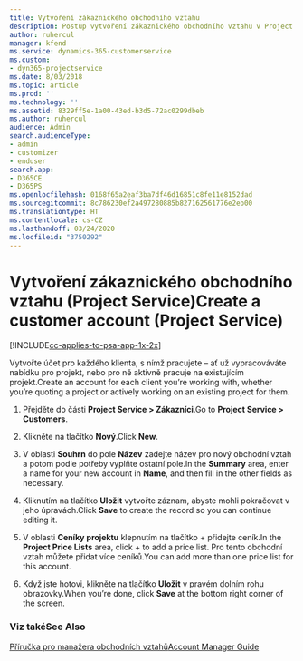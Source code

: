 ```yaml
---
title: Vytvoření zákaznického obchodního vztahu
description: Postup vytvoření zákaznického obchodního vztahu v Project Service
author: ruhercul
manager: kfend
ms.service: dynamics-365-customerservice
ms.custom:
- dyn365-projectservice
ms.date: 8/03/2018
ms.topic: article
ms.prod: ''
ms.technology: ''
ms.assetid: 8329ff5e-1a00-43ed-b3d5-72ac0299dbeb
ms.author: ruhercul
audience: Admin
search.audienceType:
- admin
- customizer
- enduser
search.app:
- D365CE
- D365PS
ms.openlocfilehash: 0168f65a2eaf3ba7df46d16851c8fe11e8152dad
ms.sourcegitcommit: 8c786230ef2a497280885b827162561776e2eb00
ms.translationtype: HT
ms.contentlocale: cs-CZ
ms.lasthandoff: 03/24/2020
ms.locfileid: "3750292"
---
```

# <a name="create-a-customer-account-project-service"></a><span data-ttu-id="93c3a-103">Vytvoření zákaznického obchodního vztahu (Project Service)</span><span class="sxs-lookup"><span data-stu-id="93c3a-103">Create a customer account (Project Service)</span></span>

[!INCLUDE[cc-applies-to-psa-app-1x-2x](../includes/cc-applies-to-psa-app-1x-2x.md)]

<span data-ttu-id="93c3a-104">Vytvořte účet pro každého klienta, s nímž pracujete – ať už vypracováváte nabídku pro projekt, nebo pro ně aktivně pracuje na existujícím projekt.</span><span class="sxs-lookup"><span data-stu-id="93c3a-104">Create an account for each client you’re working with, whether you’re quoting a project or actively working on an existing project for them.</span></span>  
  
1.  <span data-ttu-id="93c3a-105">Přejděte do části **Project Service > Zákazníci**.</span><span class="sxs-lookup"><span data-stu-id="93c3a-105">Go to **Project Service > Customers**.</span></span>  
  
2.  <span data-ttu-id="93c3a-106">Klikněte na tlačítko **Nový**.</span><span class="sxs-lookup"><span data-stu-id="93c3a-106">Click **New**.</span></span>  
  
3.  <span data-ttu-id="93c3a-107">V oblasti **Souhrn** do pole **Název** zadejte název pro nový obchodní vztah a potom podle potřeby vyplňte ostatní pole.</span><span class="sxs-lookup"><span data-stu-id="93c3a-107">In the **Summary** area, enter a name for your new account in **Name**, and then fill in the other fields as necessary.</span></span>  
  
4.  <span data-ttu-id="93c3a-108">Kliknutím na tlačítko **Uložit** vytvořte záznam, abyste mohli pokračovat v jeho úpravách.</span><span class="sxs-lookup"><span data-stu-id="93c3a-108">Click **Save** to create the record so you can continue editing it.</span></span>  
  
5.  <span data-ttu-id="93c3a-109">V oblasti **Ceníky projektu** klepnutím na tlačítko + přidejte ceník.</span><span class="sxs-lookup"><span data-stu-id="93c3a-109">In the **Project Price Lists** area, click + to add a price list.</span></span> <span data-ttu-id="93c3a-110">Pro tento obchodní vztah můžete přidat více ceníků.</span><span class="sxs-lookup"><span data-stu-id="93c3a-110">You can add more than one price list for this account.</span></span>  
  
6.  <span data-ttu-id="93c3a-111">Když jste hotovi, klikněte na tlačítko **Uložit** v pravém dolním rohu obrazovky.</span><span class="sxs-lookup"><span data-stu-id="93c3a-111">When you’re done, click **Save** at the bottom right corner of the screen.</span></span>  
  
### <a name="see-also"></a><span data-ttu-id="93c3a-112">Viz také</span><span class="sxs-lookup"><span data-stu-id="93c3a-112">See Also</span></span>  
 [<span data-ttu-id="93c3a-113">Příručka pro manažera obchodních vztahů</span><span class="sxs-lookup"><span data-stu-id="93c3a-113">Account Manager Guide</span></span>](../project-service/account-manager-guide.md)
